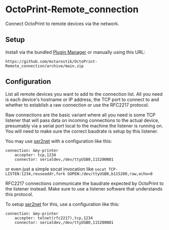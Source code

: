 # OctoPrint-Remote_connection

Connect OctoPrint to remote devices via the network.

## Setup

Install via the bundled [Plugin Manager](https://docs.octoprint.org/en/master/bundledplugins/pluginmanager.html)
or manually using this URL:

    https://github.com/mstarostik/OctoPrint-Remote_connection/archive/main.zip

## Configuration

List all remote devices you want to add to the connection list. All you need is each device's hostname or IP address, the TCP port to connect to and whether to establish a raw connection or use the RFC2217 protocol.

Raw connections are the basic variant where all you need is some TCP listener that will pass data on incoming connections to the actual device, presumably via a serial port local to the machine the listener is running on. You will need to make sure the correct baudrate is setup by this listener.

You may use [ser2net](https://github.com/cminyard/ser2net) with a configuration like this:

```
connection: &my-printer
    accepter: tcp,1234
    connector: serialdev,/dev/ttyUSB0,115200N81
```

or even just a simple socat invocation like `socat TCP-LISTEN:1234,reuseaddr,fork GOPEN:/dev/ttyUSB0,b115200,raw,echo=0`

RFC2217 connections communicate the baudrate expected by OctoPrint to the listener instead. Make sure to use a listener software that understands this protocol.

To setup [ser2net](https://github.com/cminyard/ser2net) for this, use a configuration like this:

```
connection: &my-printer
    accepter: telnet(rfc2217),tcp,1234
    connector: serialdev,/dev/ttyUSB0,115200N81
```
